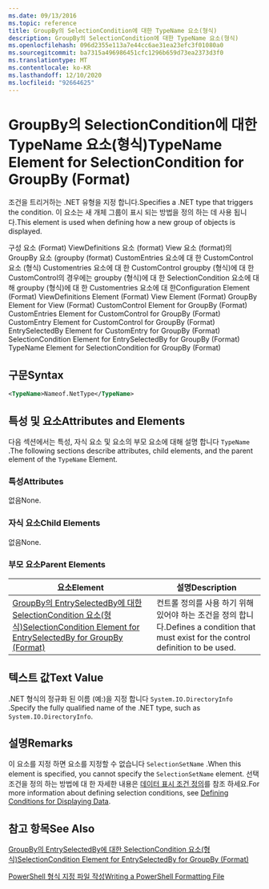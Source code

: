 ```yaml
---
ms.date: 09/13/2016
ms.topic: reference
title: GroupBy의 SelectionCondition에 대한 TypeName 요소(형식)
description: GroupBy의 SelectionCondition에 대한 TypeName 요소(형식)
ms.openlocfilehash: 096d2355e113a7e44cc6ae31ea23efc3f01080a0
ms.sourcegitcommit: ba7315a496986451cfc1296b659d73ea2373d3f0
ms.translationtype: MT
ms.contentlocale: ko-KR
ms.lasthandoff: 12/10/2020
ms.locfileid: "92664625"
---
```

# <a name="typename-element-for-selectioncondition-for-groupby-format"></a><span data-ttu-id="1875b-103">GroupBy의 SelectionCondition에 대한 TypeName 요소(형식)</span><span class="sxs-lookup"><span data-stu-id="1875b-103">TypeName Element for SelectionCondition for GroupBy (Format)</span></span>

<span data-ttu-id="1875b-104">조건을 트리거하는 .NET 유형을 지정 합니다.</span><span class="sxs-lookup"><span data-stu-id="1875b-104">Specifies a .NET type that triggers the condition.</span></span> <span data-ttu-id="1875b-105">이 요소는 새 개체 그룹이 표시 되는 방법을 정의 하는 데 사용 됩니다.</span><span class="sxs-lookup"><span data-stu-id="1875b-105">This element is used when defining how a new group of objects is displayed.</span></span>

<span data-ttu-id="1875b-106">구성 요소 (Format) ViewDefinitions 요소 (format) View 요소 (format)의 GroupBy 요소 (groupby (format) CustomEntries 요소에 대 한 CustomControl 요소 (형식) Customentries 요소에 대 한 CustomControl groupby (형식)에 대 한 CustomControl의 경우에는 groupby (형식)에 대 한 SelectionCondition 요소에 대해 groupby (형식)에 대 한 Customentries 요소에 대 한</span><span class="sxs-lookup"><span data-stu-id="1875b-106">Configuration Element (Format) ViewDefinitions Element (Format) View Element (Format) GroupBy Element for View (Format) CustomControl Element for GroupBy (Format) CustomEntries Element for CustomControl for GroupBy (Format) CustomEntry Element for CustomControl for GroupBy (Format) EntrySelectedBy Element for CustomEntry for GroupBy (Format) SelectionCondition Element for EntrySelectedBy for GroupBy (Format) TypeName Element for SelectionCondition for GroupBy  (Format)</span></span>

## <a name="syntax"></a><span data-ttu-id="1875b-107">구문</span><span class="sxs-lookup"><span data-stu-id="1875b-107">Syntax</span></span>

```xml
<TypeName>Nameof.NetType</TypeName>

```

## <a name="attributes-and-elements"></a><span data-ttu-id="1875b-108">특성 및 요소</span><span class="sxs-lookup"><span data-stu-id="1875b-108">Attributes and Elements</span></span>

<span data-ttu-id="1875b-109">다음 섹션에서는 특성, 자식 요소 및 요소의 부모 요소에 대해 설명 합니다 `TypeName` .</span><span class="sxs-lookup"><span data-stu-id="1875b-109">The following sections describe attributes, child elements, and the parent element of the `TypeName` Element.</span></span>

### <a name="attributes"></a><span data-ttu-id="1875b-110">특성</span><span class="sxs-lookup"><span data-stu-id="1875b-110">Attributes</span></span>

<span data-ttu-id="1875b-111">없음</span><span class="sxs-lookup"><span data-stu-id="1875b-111">None.</span></span>

### <a name="child-elements"></a><span data-ttu-id="1875b-112">자식 요소</span><span class="sxs-lookup"><span data-stu-id="1875b-112">Child Elements</span></span>

<span data-ttu-id="1875b-113">없음</span><span class="sxs-lookup"><span data-stu-id="1875b-113">None.</span></span>

### <a name="parent-elements"></a><span data-ttu-id="1875b-114">부모 요소</span><span class="sxs-lookup"><span data-stu-id="1875b-114">Parent Elements</span></span>

|<span data-ttu-id="1875b-115">요소</span><span class="sxs-lookup"><span data-stu-id="1875b-115">Element</span></span>|<span data-ttu-id="1875b-116">설명</span><span class="sxs-lookup"><span data-stu-id="1875b-116">Description</span></span>|
|-------------|-----------------|
|[<span data-ttu-id="1875b-117">GroupBy의 EntrySelectedBy에 대한 SelectionCondition 요소(형식)</span><span class="sxs-lookup"><span data-stu-id="1875b-117">SelectionCondition Element for EntrySelectedBy for GroupBy (Format)</span></span>](./selectioncondition-element-for-entryselectedby-for-groupby-format.md)|<span data-ttu-id="1875b-118">컨트롤 정의를 사용 하기 위해 있어야 하는 조건을 정의 합니다.</span><span class="sxs-lookup"><span data-stu-id="1875b-118">Defines a condition that must exist for the control definition to be used.</span></span>|

## <a name="text-value"></a><span data-ttu-id="1875b-119">텍스트 값</span><span class="sxs-lookup"><span data-stu-id="1875b-119">Text Value</span></span>

<span data-ttu-id="1875b-120">.NET 형식의 정규화 된 이름 (예:)을 지정 합니다 `System.IO.DirectoryInfo` .</span><span class="sxs-lookup"><span data-stu-id="1875b-120">Specify the fully qualified name of the .NET type, such as `System.IO.DirectoryInfo`.</span></span>

## <a name="remarks"></a><span data-ttu-id="1875b-121">설명</span><span class="sxs-lookup"><span data-stu-id="1875b-121">Remarks</span></span>

<span data-ttu-id="1875b-122">이 요소를 지정 하면 요소를 지정할 수 없습니다 `SelectionSetName` .</span><span class="sxs-lookup"><span data-stu-id="1875b-122">When this element is specified, you cannot specify the `SelectionSetName` element.</span></span> <span data-ttu-id="1875b-123">선택 조건을 정의 하는 방법에 대 한 자세한 내용은 [데이터 표시 조건 정의](./defining-conditions-for-displaying-data.md)를 참조 하세요.</span><span class="sxs-lookup"><span data-stu-id="1875b-123">For more information about defining selection conditions, see [Defining Conditions for Displaying Data](./defining-conditions-for-displaying-data.md).</span></span>

## <a name="see-also"></a><span data-ttu-id="1875b-124">참고 항목</span><span class="sxs-lookup"><span data-stu-id="1875b-124">See Also</span></span>

[<span data-ttu-id="1875b-125">GroupBy의 EntrySelectedBy에 대한 SelectionCondition 요소(형식)</span><span class="sxs-lookup"><span data-stu-id="1875b-125">SelectionCondition Element for EntrySelectedBy for GroupBy (Format)</span></span>](./selectioncondition-element-for-entryselectedby-for-groupby-format.md)

[<span data-ttu-id="1875b-126">PowerShell 형식 지정 파일 작성</span><span class="sxs-lookup"><span data-stu-id="1875b-126">Writing a PowerShell Formatting File</span></span>](./writing-a-powershell-formatting-file.md)
